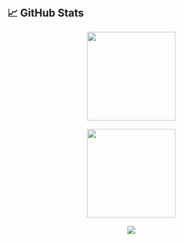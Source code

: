## 📈 GitHub Stats

<div align="center">
<a href="https://github.com/mmerlyn">
  <img height="180em" align="center" src="https://mmerlyn-github-stats.vercel.app/api?username=mmerlyn&show_icons=true&theme=tokyonight&include_all_commits=true&count_private=true&hide_border=true&bg_color=0D1117&title_color=F85D7F&icon_color=F8D866&text_color=C9D1D9" />
</a>
<br/><br/>
<a href="https://github.com/mmerlyn">
  <img height="180em" align="center" src="https://mmerlyn-github-stats.vercel.app/api/top-langs/?username=mmerlyn&layout=compact&theme=tokyonight&hide_border=true&bg_color=0D1117&title_color=F85D7F&text_color=C9D1D9&count_private=true&include_all_commits=true&langs_count=8" />
</a>
<br/><br/>
<img src="https://github-readme-streak-stats-salesp07.vercel.app/?user=mmerlyn&theme=tokyonight&hide_border=true&background=0D1117&stroke=0D1117&ring=F85D7F&fire=F8D866&currStreakLabel=F8D866"/>
<br/><br/></div>
